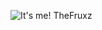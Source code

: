 ![It's me! TheFruxz](https://user-images.githubusercontent.com/28064149/192865030-1535023f-7886-4526-a576-e17c9bc7cc8d.jpg)
